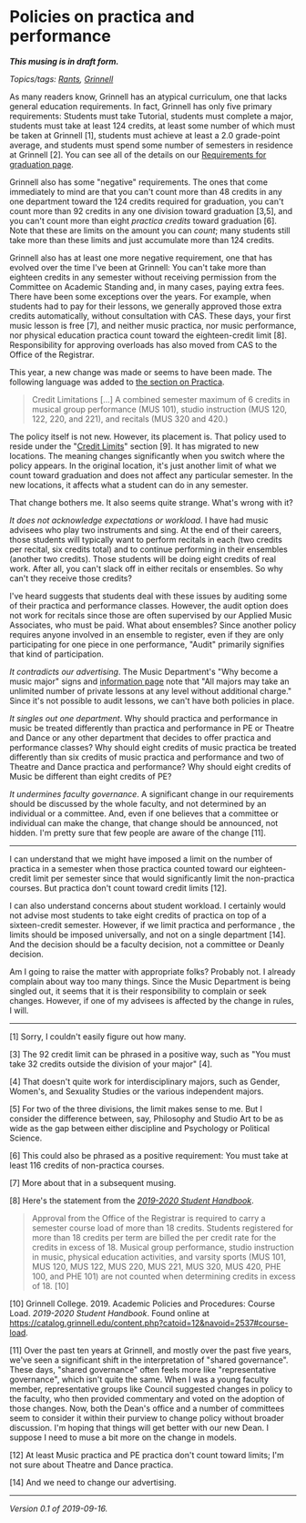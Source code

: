 Policies on practica and performance
====================================

_**This musing is in draft form.**_

*Topics/tags: [Rants](index-rants), [Grinnell](index-grinnell)*

As many readers know, Grinnell has an atypical curriculum, one that
lacks general education requirements.  In fact, Grinnell has only
five primary requirements: Students must take Tutorial, students
must complete a major, students must take at least 124 credits,
at least some number of which must be taken at Grinnell [1], students
must achieve at least a 2.0 grade-point average, and students must
spend some number of semesters in residence at Grinnell [2].  You
can see all of the details on our [Requirements for graduation
page](https://catalog.grinnell.edu/content.php?catoid=12&navoid=3643).

Grinnell also has some "negative" requirements. The ones that come
immediately to mind are that you can't count more than 48 credits
in any one department toward the 124 credits required for graduation,
you can't count more than 92 credits in any one division toward
graduation [3,5], and you can't count more than eight *practica
credits* toward graduation [6].  Note that these are limits on the
amount you can *count*; many students still take more than these
limits and just accumulate more than 124 credits.

Grinnell also has at least one more negative requirement, one that
has evolved over the time I've been at Grinnell: You can't take
more than eighteen credits in any semester without receiving
permission from the Committee on Academic Standing and, in many
cases, paying extra fees.  There have been some exceptions over the
years.  For example, when students had to pay for their lessons,
we generally approved those extra credits automatically, without
consultation with CAS.  These days, your first music lesson is free
[7], and neither music practica, nor music performance, nor physical
education practica count toward the eighteen-credit limit [8].
Responsibility for approving overloads has also moved from CAS to
the Office of the Registrar.

This year, a new change was made or seems to have been made.  The
following language was added to [the section on
Practica](https://catalog.grinnell.edu/content.php?catoid=12&navoid=2537#practica).

> Credit Limitations [...]  A combined semester maximum of 6 credits in musical group performance (MUS 101), studio instruction (MUS 120, 122, 220, and 221), and recitals (MUS 320 and 420.)

The policy itself is not new.  However, its placement is.  That
policy used to reside under the "[Credit
Limits](https://catalog.grinnell.edu/content.php?catoid=12&navoid=3643)"
section [9].  It has migrated to new locations.  The meaning changes
significantly when you switch where the policy appears.  In the
original location, it's just another limit of what we count toward
graduation and does not affect any particular semester.  In the new
locations, it affects what a student can do in any semester.

That change bothers me.  It also seems quite strange.  What's wrong
with it?

*It does not acknowledge expectations or workload*.  I have had
music advisees who play two instruments and sing.  At the end of
their careers, those students will typically want to perform recitals
in each (two credits per recital, six credits total) and to continue
performing in their ensembles (another two credits).  Those students
will be doing eight credits of real work.  After all, you can't
slack off in either recitals or ensembles.  So why can't they receive
those credits?

I've heard suggests that students deal with these issues by auditing
some of their practica and performance classes.  However, the audit
option does not work for recitals since those are often supervised
by our Applied Music Associates, who must be paid.  What about
ensembles?  Since another policy requires anyone involved in an
ensemble to register, even if they are only participating for one
piece in one performance, "Audit" primarily signifies that kind of
participation.

*It contradicts our advertising*.  The Music Department's "Why
become a music major" signs and [information
page](https://www.grinnell.edu/academics/majors-and-concentrations/music/private-lessons)
note that "All majors may take an unlimited number of private lessons
at any level without additional charge." Since it's not possible
to audit lessons, we can't have both policies in place.

*It singles out one department*.  Why should practica and performance
in music be treated differently than practica and performance in
PE or Theatre and Dance or any other department that decides to
offer practica and performance classes?  Why should eight credits
of music practica be treated differently than six credits of music
practica and performance and two of Theatre and Dance practica and
performance?  Why should eight credits of Music be different than
eight credits of PE?

*It undermines faculty governance*.  A significant change in our
requirements should be discussed by the whole faculty, and not
determined by an individual or a committee.  And, even if one
believes that a committee or individual can make the change, that
change should be announced, not hidden.  I'm pretty sure that few
people are aware of the change [11].

---

I can understand that we might have imposed a limit on the number
of practica in a semester when those practica counted toward our
eighteen-credit limit per semester since that would significantly
limit the non-practica courses.  But practica don't count toward
credit limits [12].

I can also understand concerns about student workload.  I certainly
would not advise most students to take eight credits of practica
on top of a sixteen-credit semester.  However, if we limit practica
and performance , the limits should be imposed universally, and not
on a single department [14].  And the decision should be a faculty
decision, not a committee or Deanly decision.

Am I going to raise the matter with appropriate folks?  Probably
not.  I already complain about way too many things.  Since the Music
Department is being singled out, it seems that it is their
responsibility to complain or seek changes.  However, if one of my
advisees is affected by the change in rules, I will.

---

[1] Sorry, I couldn't easily figure out how many.

[3] The 92 credit limit can be phrased in a positive way, such as
"You must take 32 credits outside the division of your major" [4].

[4] That doesn't quite work for interdisciplinary majors, such as
Gender, Women's, and Sexuality Studies or the various independent
majors.

[5] For two of the three divisions, the limit makes sense to me.
But I consider the difference between, say, Philosophy and Studio
Art to be as wide as the gap between either discipline and Psychology
or Political Science.

[6] This could also be phrased as a positive requirement: You must
take at least 116 credits of non-practica courses.

[7] More about that in a subsequent musing.

[8] Here's the statement from the [_2019-2020 Student Handbook_](https://catalog.grinnell.edu).

> Approval from the Office of the Registrar is required to carry a semester course load of more than 18 credits. Students registered for more than 18 credits per term are billed the per credit rate for the credits in excess of 18. Musical group performance, studio instruction in music, physical education activities, and varsity sports (MUS 101, MUS 120, MUS 122, MUS 220, MUS 221, MUS 320, MUS 420, PHE 100, and PHE 101) are not counted when determining credits in excess of 18. [10]

[10] Grinnell College.  2019.  Academic Policies and Procedures: Course Load.
_2019-2020 Student Handbook_.  Found online at <https://catalog.grinnell.edu/content.php?catoid=12&navoid=2537#course-load>.

[11] Over the past ten years at Grinnell, and mostly over the past
five years, we've seen a significant shift in the interpretation
of "shared governance".  These days, "shared governance" often feels
more like "representative governance", which isn't quite the same.
When I was a young faculty member, representative groups like Council
suggested changes in policy to the faculty, who then provided
commentary and voted on the adoption of those changes.  Now, both
the Dean's office and a number of committees seem to consider it
within their purview to change policy without broader discussion.
I'm hoping that things will get better with our new Dean.  I suppose
I need to muse a bit more on the change in models.

[12] At least Music practica and PE practica don't count toward limits;
I'm not sure about Theatre and Dance practica.

[14] And we need to change our advertising.

---

*Version 0.1 of 2019-09-16.*
